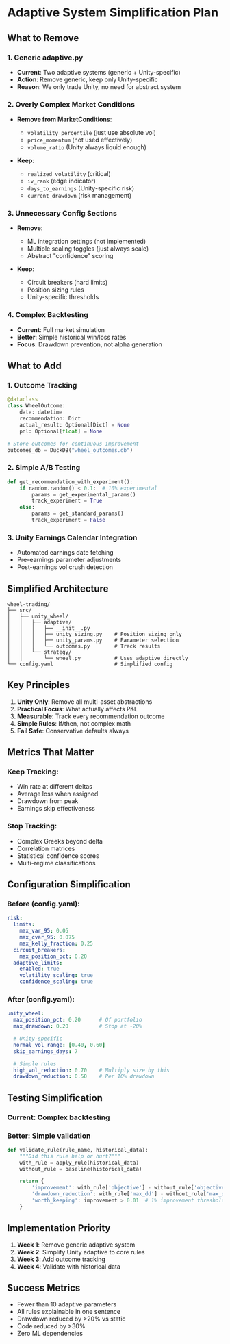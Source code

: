 # Adaptive System Simplification Plan

## What to Remove

### 1. Generic adaptive.py
- **Current**: Two adaptive systems (generic + Unity-specific)
- **Action**: Remove generic, keep only Unity-specific
- **Reason**: We only trade Unity, no need for abstract system

### 2. Overly Complex Market Conditions
- **Remove from MarketConditions**:
  - `volatility_percentile` (just use absolute vol)
  - `price_momentum` (not used effectively)
  - `volume_ratio` (Unity always liquid enough)

- **Keep**:
  - `realized_volatility` (critical)
  - `iv_rank` (edge indicator)
  - `days_to_earnings` (Unity-specific risk)
  - `current_drawdown` (risk management)

### 3. Unnecessary Config Sections
- **Remove**:
  - ML integration settings (not implemented)
  - Multiple scaling toggles (just always scale)
  - Abstract "confidence" scoring

- **Keep**:
  - Circuit breakers (hard limits)
  - Position sizing rules
  - Unity-specific thresholds

### 4. Complex Backtesting
- **Current**: Full market simulation
- **Better**: Simple historical win/loss rates
- **Focus**: Drawdown prevention, not alpha generation

## What to Add

### 1. Outcome Tracking
```python
@dataclass
class WheelOutcome:
    date: datetime
    recommendation: Dict
    actual_result: Optional[Dict] = None
    pnl: Optional[float] = None

# Store outcomes for continuous improvement
outcomes_db = DuckDB("wheel_outcomes.db")
```

### 2. Simple A/B Testing
```python
def get_recommendation_with_experiment():
    if random.random() < 0.1:  # 10% experimental
        params = get_experimental_params()
        track_experiment = True
    else:
        params = get_standard_params()
        track_experiment = False
```

### 3. Unity Earnings Calendar Integration
- Automated earnings date fetching
- Pre-earnings parameter adjustments
- Post-earnings vol crush detection

## Simplified Architecture

```
wheel-trading/
├── src/
│   ├── unity_wheel/
│   │   ├── adaptive/
│   │   │   ├── __init__.py
│   │   │   ├── unity_sizing.py    # Position sizing only
│   │   │   ├── unity_params.py    # Parameter selection
│   │   │   └── outcomes.py        # Track results
│   │   └── strategy/
│   │       └── wheel.py           # Uses adaptive directly
└── config.yaml                    # Simplified config
```

## Key Principles

1. **Unity Only**: Remove all multi-asset abstractions
2. **Practical Focus**: What actually affects P&L
3. **Measurable**: Track every recommendation outcome
4. **Simple Rules**: If/then, not complex math
5. **Fail Safe**: Conservative defaults always

## Metrics That Matter

### Keep Tracking:
- Win rate at different deltas
- Average loss when assigned
- Drawdown from peak
- Earnings skip effectiveness

### Stop Tracking:
- Complex Greeks beyond delta
- Correlation matrices
- Statistical confidence scores
- Multi-regime classifications

## Configuration Simplification

### Before (config.yaml):
```yaml
risk:
  limits:
    max_var_95: 0.05
    max_cvar_95: 0.075
    max_kelly_fraction: 0.25
  circuit_breakers:
    max_position_pct: 0.20
  adaptive_limits:
    enabled: true
    volatility_scaling: true
    confidence_scaling: true
```

### After (config.yaml):
```yaml
unity_wheel:
  max_position_pct: 0.20      # Of portfolio
  max_drawdown: 0.20          # Stop at -20%

  # Unity-specific
  normal_vol_range: [0.40, 0.60]
  skip_earnings_days: 7

  # Simple rules
  high_vol_reduction: 0.70    # Multiply size by this
  drawdown_reduction: 0.50    # Per 10% drawdown
```

## Testing Simplification

### Current: Complex backtesting
### Better: Simple validation
```python
def validate_rule(rule_name, historical_data):
    """Did this rule help or hurt?"""
    with_rule = apply_rule(historical_data)
    without_rule = baseline(historical_data)

    return {
        'improvement': with_rule['objective'] - without_rule['objective'],
        'drawdown_reduction': with_rule['max_dd'] - without_rule['max_dd'],
        'worth_keeping': improvement > 0.01  # 1% improvement threshold
    }
```

## Implementation Priority

1. **Week 1**: Remove generic adaptive system
2. **Week 2**: Simplify Unity adaptive to core rules
3. **Week 3**: Add outcome tracking
4. **Week 4**: Validate with historical data

## Success Metrics

- Fewer than 10 adaptive parameters
- All rules explainable in one sentence
- Drawdown reduced by >20% vs static
- Code reduced by >30%
- Zero ML dependencies
